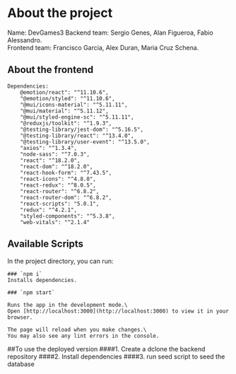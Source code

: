 # About the project

Name: DevGames3
Backend team: Sergio Genes, Alan Figueroa, Fabio Alessandro. 
<br/>
Frontend team: Francisco Garcia, Alex Duran, Maria Cruz Schena. 

## About the frontend
    Dependencies: 
        @emotion/react": "^11.10.6",
        "@emotion/styled": "^11.10.6",
        "@mui/icons-material": "^5.11.11",
        "@mui/material": "^5.11.12",
        "@mui/styled-engine-sc": "^5.11.11",
        "@reduxjs/toolkit": "^1.9.3",
        "@testing-library/jest-dom": "^5.16.5",
        "@testing-library/react": "^13.4.0",
        "@testing-library/user-event": "^13.5.0",
        "axios": "^1.3.4",
        "node-sass": "^7.0.3",
        "react": "^18.2.0",
        "react-dom": "^18.2.0",
        "react-hook-form": "^7.43.5",
        "react-icons": "^4.8.0",
        "react-redux": "^8.0.5",
        "react-router": "^6.8.2",
        "react-router-dom": "^6.8.2",
        "react-scripts": "5.0.1",
        "redux": "^4.2.1",
        "styled-components": "^5.3.8",
        "web-vitals": "^2.1.4"

## Available Scripts

In the project directory, you can run:

    ### `npm i` 
    Installs dependencies.

    ### `npm start`

    Runs the app in the development mode.\
    Open [http://localhost:3000](http://localhost:3000) to view it in your browser.

    The page will reload when you make changes.\
    You may also see any lint errors in the console.

##To use the deployed version 
####1. Create a dclone the backend repository
####2. Install dependencies 
####3. run seed script to seed the database

